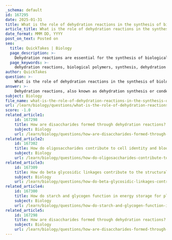 ```yaml
---
_schema: default
id: 167295
date: 2025-01-31
title: What is the role of dehydration reactions in the synthesis of biological polymers?
article_title: What is the role of dehydration reactions in the synthesis of biological polymers?
date_format: MMM DD, YYYY
post_on_text: Posted on
seo:
  title: QuickTakes | Biology
  page_description: >-
    Dehydration reactions are essential for the synthesis of biological polymers by linking monomers through the removal of water, facilitating the formation of macromolecules like proteins and carbohydrates.
  page_keywords: >-
    dehydration reactions, biological polymers, synthesis, dehydration synthesis, macromolecules, monomers, energy input, ATP, hydrolysis, proteins, nucleic acids, carbohydrates, lipids, peptide bonds, polysaccharides, starch, glycogen, cellular functions, structural diversity
author: QuickTakes
question: >-
    What is the role of dehydration reactions in the synthesis of biological polymers?
answer: >-
    Dehydration reactions, also known as dehydration synthesis or condensation reactions, play a crucial role in the synthesis of biological polymers. These reactions involve the removal of a water molecule when two monomers are joined together, forming a covalent bond between them. Here’s a detailed explanation of the process and its significance:\n\n1. **Mechanism of Dehydration Reactions**: In a typical dehydration synthesis reaction, the hydrogen atom from one monomer combines with the hydroxyl group (-OH) of another monomer, resulting in the release of a water molecule (H₂O). This process effectively links the two monomers together, forming a larger polymer. For example, when amino acids are linked to form proteins, a peptide bond is created through a dehydration reaction.\n\n2. **Formation of Macromolecules**: Biological macromolecules, such as proteins, nucleic acids, carbohydrates, and lipids, are constructed from smaller units called monomers. Dehydration reactions are essential for the formation of these macromolecules, as they allow for the sequential addition of monomers to create long chains or complex structures. Each time a monomer is added, a water molecule is released, facilitating the growth of the polymer.\n\n3. **Energy Considerations**: Dehydration reactions are typically endergonic, meaning they require an input of energy to proceed. This energy is often derived from ATP or other high-energy molecules, which provide the necessary activation energy for the reaction to occur.\n\n4. **Contrast with Hydrolysis**: The opposite of dehydration synthesis is hydrolysis, where water is used to break down polymers into their constituent monomers. In hydrolysis, a water molecule is added to the polymer, breaking the covalent bonds and resulting in the release of individual monomers. This process is crucial for the digestion and recycling of biological macromolecules.\n\n5. **Biological Significance**: Dehydration reactions are fundamental to various biological processes, including the synthesis of proteins, nucleic acids, and polysaccharides. They enable the formation of complex structures necessary for cellular function, energy storage, and structural support. For instance, polysaccharides like starch and glycogen are formed through the repeated dehydration synthesis of glucose monomers, providing energy storage in plants and animals.\n\nIn summary, dehydration reactions are vital for the synthesis of biological polymers, allowing for the formation of complex macromolecules essential for life. They facilitate the joining of monomers through the release of water, contributing to the structural and functional diversity of biological systems.
subject: Biology
file_name: what-is-the-role-of-dehydration-reactions-in-the-synthesis-of-biological-polymers.md
url: /learn/biology/questions/what-is-the-role-of-dehydration-reactions-in-the-synthesis-of-biological-polymers
score: -1.0
related_article1:
    id: 167298
    title: How are disaccharides formed through dehydration reactions?
    subject: Biology
    url: /learn/biology/questions/how-are-disaccharides-formed-through-dehydration-reactions
related_article2:
    id: 167302
    title: How do oligosaccharides contribute to cell identity and blood typing?
    subject: Biology
    url: /learn/biology/questions/how-do-oligosaccharides-contribute-to-cell-identity-and-blood-typing
related_article3:
    id: 167309
    title: How do beta glycosidic linkages contribute to the structural support provided by cellulose and chitin?
    subject: Biology
    url: /learn/biology/questions/how-do-beta-glycosidic-linkages-contribute-to-the-structural-support-provided-by-cellulose-and-chitin
related_article4:
    id: 167300
    title: How do starch and glycogen function in energy storage for plants and animals, respectively?
    subject: Biology
    url: /learn/biology/questions/how-do-starch-and-glycogen-function-in-energy-storage-for-plants-and-animals-respectively
related_article5:
    id: 167298
    title: How are disaccharides formed through dehydration reactions?
    subject: Biology
    url: /learn/biology/questions/how-are-disaccharides-formed-through-dehydration-reactions
---
```


&nbsp;